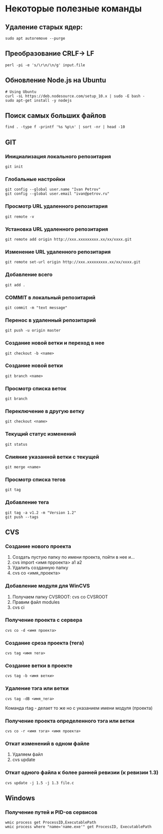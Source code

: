 # Некоторые полезные команды

## Удаление старых ядер:

```
sudo apt autoremove --purge
```

## Преобразование CRLF-> LF

```
perl -pi -e 's/\r\n/\n/g' input.file
```

## Обновление Node.js на Ubuntu

```
# Using Ubuntu
curl -sL https://deb.nodesource.com/setup_10.x | sudo -E bash -
sudo apt-get install -y nodejs
```

## Поиск самых больших файлов

```
find . -type f -printf '%s %p\n' | sort -nr | head -10
```

## GIT

### Инициализация локального репозитария

```
git init
```

### Глобальные настройки

```
git config --global user.name "Ivan Petrov"
git config --global user.email "ivan@petrov.ru"
```

### Просмотр URL удаленного репозитария

```
git remote -v
```

### Установка URL удаленного репозитария

```
git remote add origin http://xxx.xxxxxxxxx.xx/xx/xxxx.git
```

### Изменение URL удаленного репозитария

```
git remote set-url origin http://xxx.xxxxxxxxx.xx/xx/xxxx.git
```

### Добавление всего

```
git add .
```

### COMMIT в локальный репозитарий

```
git commit -m "text message"
```

### Перенос в удаленный репозитарий

```
git push -u origin master
```

### Создание новой ветки и переход в нее

```
git checkout -b <name>
```

### Создание новой ветки

```
git branch <name>
```

### Просмотр списка веток

```
git branch
```

### Переключение в другую ветку

```
git checkout <name>
```

### Текущий статус изменений

```
git status
```

### Слияние указанной ветки с текущей

```
git merge <name>
```

### Просмотр списка тегов

```
git tag
```

### Добавление тега

```
git tag -a v1.2 -m "Version 1.2"
git push --tags
```

## CVS

### Создание нового проекта
1. Создать пустую папку по имени проекта, пойти в нее и...
2. cvs import <имя прроекта> a1 a2
3. Удалить созданную папку
4. cvs co <имя_проекта>

### Добавление модуля для WinCVS
1. Получаем папку CVSROOT: cvs co CVSROOT
2. Правим файл modules
3. cvs ci

### Получение проекта с сервера

```
cvs co -d <имя проекта>
```

### Создание среза проекта (тега)

```
cvs tag <имя тега>
```

### Создание ветки в проекте

```
cvs tag -b <имя ветки>
```

### Удаление тэга или ветки

```
cvs tag -dB <имя_тега>
```

Команда rtag - делает то же но с указанием имени модуля (проекта)

### Получение проекта определенного тэга или ветки

```
cvs co -r <имя тэга> <имя проекта>
```

### Откат изменений в одном файле
1. Удаляем файл
2. cvs update

### Откат одного файла к более ранней ревизии (к ревизии 1.3)

```
cvs update -j 1.5 -j 1.3 file.c
```

## Windows

### Получение путей и PID-ов сервисов

```
wmic process get ProcessID,ExecutablePath
wmic process where "name='name.exe'" get ProcessID, ExecutablePath
```


